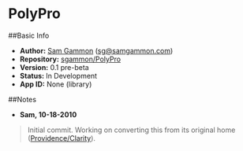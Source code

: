 # PolyPro

##Basic Info
* **Author:** [Sam Gammon](http://github.com/sgammon) (sg@samgammon.com)
* **Repository:** [sgammon/PolyPro](http://github.com/sgammon/PolyPro)
* **Version:** 0.1 pre-beta
* **Status:** In Development
* **App ID:** None (library)

##Notes

* **Sam, 10-18-2010**
> Initial commit. Working on converting this from its original home ([Providence/Clarity](http://github.com/sgammon/ProvidenceClarity)).
